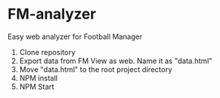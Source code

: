 # FM-analyzer
Easy web analyzer for Football Manager

1. Clone repository
2. Export data from FM View as web. Name it as "data.html"
3. Move "data.html" to the root project directory
4. NPM install
5. NPM Start
